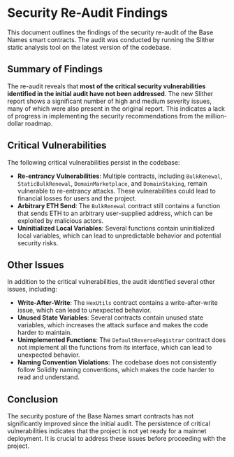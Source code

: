 # Security Re-Audit Findings

This document outlines the findings of the security re-audit of the Base Names smart contracts. The audit was conducted by running the Slither static analysis tool on the latest version of the codebase.

## Summary of Findings

The re-audit reveals that **most of the critical security vulnerabilities identified in the initial audit have not been addressed**. The new Slither report shows a significant number of high and medium severity issues, many of which were also present in the original report. This indicates a lack of progress in implementing the security recommendations from the million-dollar roadmap.

## Critical Vulnerabilities

The following critical vulnerabilities persist in the codebase:

- **Re-entrancy Vulnerabilities**: Multiple contracts, including `BulkRenewal`, `StaticBulkRenewal`, `DomainMarketplace`, and `DomainStaking`, remain vulnerable to re-entrancy attacks. These vulnerabilities could lead to financial losses for users and the project.
- **Arbitrary ETH Send**: The `BulkRenewal` contract still contains a function that sends ETH to an arbitrary user-supplied address, which can be exploited by malicious actors.
- **Uninitialized Local Variables**: Several functions contain uninitialized local variables, which can lead to unpredictable behavior and potential security risks.

## Other Issues

In addition to the critical vulnerabilities, the audit identified several other issues, including:

- **Write-After-Write**: The `HexUtils` contract contains a write-after-write issue, which can lead to unexpected behavior.
- **Unused State Variables**: Several contracts contain unused state variables, which increases the attack surface and makes the code harder to maintain.
- **Unimplemented Functions**: The `DefaultReverseRegistrar` contract does not implement all the functions from its interface, which can lead to unexpected behavior.
- **Naming Convention Violations**: The codebase does not consistently follow Solidity naming conventions, which makes the code harder to read and understand.

## Conclusion

The security posture of the Base Names smart contracts has not significantly improved since the initial audit. The persistence of critical vulnerabilities indicates that the project is not yet ready for a mainnet deployment. It is crucial to address these issues before proceeding with the project.

